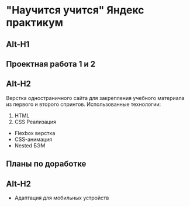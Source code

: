 # "Научится учится" Яндекс практикум
Alt-H1
---
## Проектная работа 1 и 2
Alt-H2
---
Верстка одностраничного сайта для закрепления учебного материала из первого и второго спринтов.
Использованные технологии:
1. HTML
2. CSS
Реализация
* Flexbox верстка
* CSS-анимация
* Nested БЭМ

## Планы по доработке
Alt-H2
---
* Адаптация для мобильных устройств
